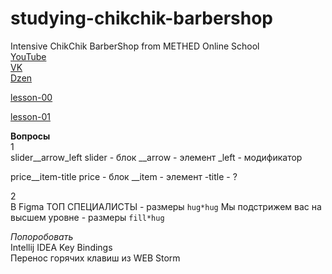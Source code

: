# studying-chikchik-barbershop #    
Intensive ChikChik BarberShop from METHED Online School    
[YouTube](https://https://www.youtube.com/@-methed2804/featured)    
[VK](https://vk.com/methed)    
[Dzen](https://dzen.ru/id/622c3b7fdf44ed7ca95571e7)    

[lesson-00](https://github.com/Pereguda/studying-chikchik-barbershop/blob/main/lesson-00.md)    

[lesson-01](https://github.com/Pereguda/studying-chikchik-barbershop/blob/main/lesson-01.md)    

**Вопросы**    
1    
slider__arrow_left
slider - блок
__arrow - элемент
_left - модификатор

price__item-title
price - блок
__item - элемент 
-title - ?

2    
В Figma
ТОП СПЕЦИАЛИСТЫ - размеры `hug*hug`
Мы подстрижем вас на высшем уровне - размеры `fill*hug`

*Попоробовать*    
Intellij IDEA Key Bindings    
Перенос горячих клавиш из WEB Storm    











